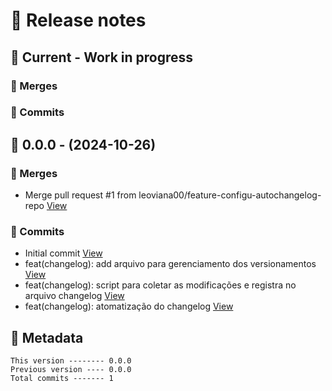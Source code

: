 # 🎁 Release notes

## 🚧 Current - Work in progress
### 🔀 Merges

### 🚀 Commits



## 🔖 0.0.0 - (2024-10-26)
### 🔀 Merges
*  Merge pull request #1 from leoviana00/feature-configu-autochangelog-repo [View](https://github.com/leoviana00/dp-dio-code-resolution-help-of-an-ia/commits/c6d1ffe4b6e48c73667b35e323bf1406ab8e872f)
### 🚀 Commits
*  Initial commit [View](https://github.com/leoviana00/dp-dio-code-resolution-help-of-an-ia/commits/b2c0936fb28821c6fe718b0f85228726d233c24c)
*  feat(changelog): add arquivo para gerenciamento dos versionamentos [View](https://github.com/leoviana00/dp-dio-code-resolution-help-of-an-ia/commits/ef1d100ebed5a54081711c43f4f4416f3a85404d)
*  feat(changelog): script para coletar as modificações e registra no arquivo changelog [View](https://github.com/leoviana00/dp-dio-code-resolution-help-of-an-ia/commits/a6f73cba7d4b1264b1a59712b375fcffd68d0742)
*  feat(changelog): atomatização do changelog [View](https://github.com/leoviana00/dp-dio-code-resolution-help-of-an-ia/commits/1e88b582892a7edb96c2a818cb1296a01c74a6c8)
## 📝 Metadata
```
This version -------- 0.0.0
Previous version ---- 0.0.0
Total commits ------- 1
```
